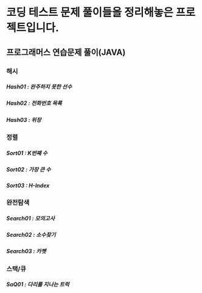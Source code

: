 # 코딩 테스트 문제 풀이들을 정리해놓은 프로젝트입니다.

## 프로그래머스 연습문제 풀이(JAVA)
### 해시
##### Hash01 : 완주하지 못한 선수
##### Hash02 : 전화번호 목록 
##### Hash03 : 위장

### 정렬
##### Sort01 : K번째 수
##### Sort02 : 가장 큰 수
##### Sort03 : H-Index

### 완전탐색
##### Search01 :  모의고사
##### Search02 : 소수찾기
##### Search03 : 카펫

### 스택/큐
##### SaQ01 : 다리를 지나는 트럭

